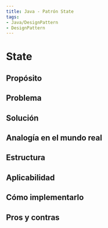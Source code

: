 ```yaml
---
title: Java - Patrón State
tags:  
- Java/DesignPattern
- DesignPattern
---
```


# State

## Propósito



## Problema



## Solución



## Analogía en el mundo real



## Estructura



## Aplicabilidad



## Cómo implementarlo



## Pros y contras



